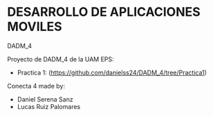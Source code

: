 # DESARROLLO DE APLICACIONES MOVILES
DADM_4

Proyecto de DADM_4 de la UAM EPS:
  - Practica 1: (https://github.com/danielss24/DADM_4/tree/Practica1)


Conecta 4 made by:
  - Daniel Serena Sanz
  - Lucas Ruiz Palomares
